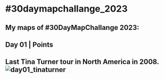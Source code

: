 # \#30daymapchallange_2023
My maps of #30DayMapChallange 2023:
---
## Day 01 | Points

Last Tina Turner tour in North America in 2008.
![day01_tinaturner](https://github.com/tuskjant/30daymapchallange_2023/assets/151870795/8843c7f0-34c0-4cdf-81e3-d4efdd472119)
---
